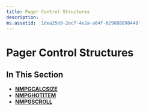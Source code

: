 ```yaml
---
title: Pager Control Structures
description: .
ms.assetid: '1dea25e9-2ec7-4e2a-a64f-029888898448'
---
```


# Pager Control Structures

## In This Section

-   [**NMPGCALCSIZE**](nmpgcalcsize.md)
-   [**NMPGHOTITEM**](nmpghotitem.md)
-   [**NMPGSCROLL**](nmpgscroll.md)

 

 




